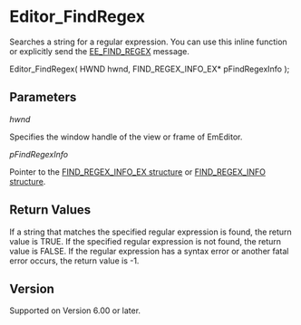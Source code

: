 # Editor\_FindRegex

Searches a string for a regular expression. You can use this inline function or explicitly send the [EE\_FIND\_REGEX](../message/ee_find_regex) message.

Editor\_FindRegex( HWND hwnd, FIND\_REGEX\_INFO\_EX\* pFindRegexInfo );

## Parameters

_hwnd_

Specifies the window handle of the view or frame of EmEditor.

_pFindRegexInfo_

Pointer to the [FIND\_REGEX\_INFO\_EX structure](../structure/find_regex_info_ex) or [FIND\_REGEX\_INFO structure](../structure/find_regex_info).

## Return Values

If a string that matches the specified regular expression is found, the return value is TRUE. If the specified regular expression is not found, the return value is FALSE. If the regular expression has a syntax error or another fatal error
occurs, the return value is -1.

## Version

Supported on Version 6.00 or later.
